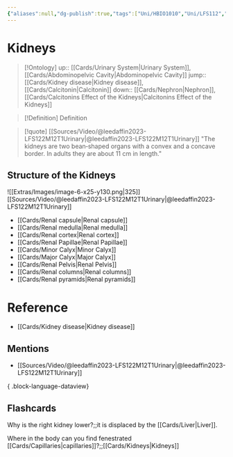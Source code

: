 ```yaml
---
{"aliases":null,"dg-publish":true,"tags":["Uni/HBIO1010","Uni/LFS112","flashcards/LFS112"],"permalink":"/cards/kidneys/","dgPassFrontmatter":true}
---
```


# Kidneys

> [!Ontology]
> up:: [[Cards/Urinary System\|Urinary System]], [[Cards/Abdominopelvic Cavity\|Abdominopelvic Cavity]]
> jump:: [[Cards/Kidney disease\|Kidney disease]], [[Cards/Calcitonin\|Calcitonin]]
> down:: [[Cards/Nephron\|Nephron]], [[Cards/Calcitonins Effect of the Kidneys\|Calcitonins Effect of the Kidneys]]

> [!Definition] Definition

> [!quote] [[Sources/Video/@leedaffin2023-LFS122M12T1Urinary\|@leedaffin2023-LFS122M12T1Urinary]]
> "The kidneys are two bean‐shaped organs with a convex and a concave border. In adults they are about 11 cm in length."

## Structure of the Kidneys

![[Extras/Images/image-6-x25-y130.png\|325]]
[[Sources/Video/@leedaffin2023-LFS122M12T1Urinary\|@leedaffin2023-LFS122M12T1Urinary]]

- [[Cards/Renal capsule\|Renal capsule]]
- [[Cards/Renal medulla\|Renal medulla]]
- [[Cards/Renal cortex\|Renal cortex]]
- [[Cards/Renal Papillae\|Renal Papillae]]
- [[Cards/Minor Calyx\|Minor Calyx]]
- [[Cards/Major Calyx\|Major Calyx]]
- [[Cards/Renal Pelvis\|Renal Pelvis]]
- [[Cards/Renal columns\|Renal columns]]
- [[Cards/Renal pyramids\|Renal pyramids]]

# Reference

- [[Cards/Kidney disease\|Kidney disease]]

## Mentions

- [[Sources/Video/@leedaffin2023-LFS122M12T1Urinary\|@leedaffin2023-LFS122M12T1Urinary]]

{ .block-language-dataview}

## Flashcards

Why is the right kidney lower?;;it is displaced by the [[Cards/Liver\|Liver]].
<!--SR:!2024-09-14,12,230-->

Where in the body can you find fenestrated [[Cards/Capillaries\|capillaries]]?;;[[Cards/Kidneys\|Kidneys]]
<!--SR:!2024-09-03,1,130-->